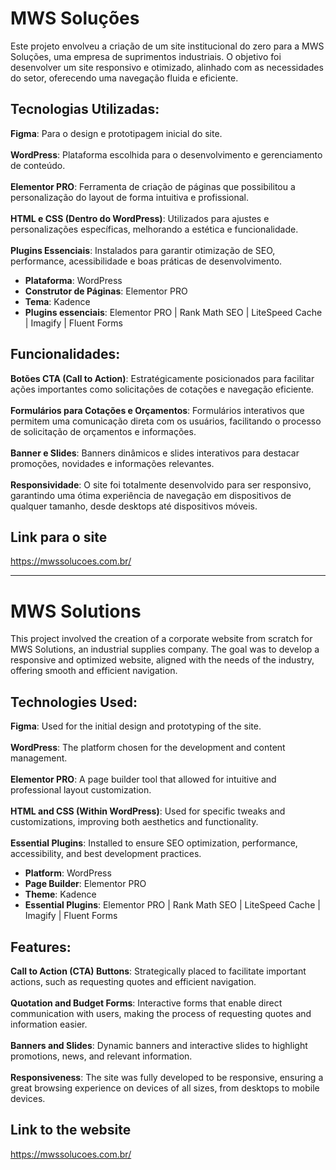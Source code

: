 # MWS Soluções

Este projeto envolveu a criação de um site institucional do zero para a MWS Soluções, uma empresa de suprimentos industriais. O objetivo foi desenvolver um site responsivo e otimizado, alinhado com as necessidades do setor, oferecendo uma navegação fluida e eficiente.

## Tecnologias Utilizadas:

**Figma**: Para o design e prototipagem inicial do site.<br><br>
**WordPress**: Plataforma escolhida para o desenvolvimento e gerenciamento de conteúdo.<br><br>
**Elementor PRO**: Ferramenta de criação de páginas que possibilitou a personalização do layout de forma intuitiva e profissional.<br><br>
**HTML e CSS (Dentro do WordPress)**: Utilizados para ajustes e personalizações específicas, melhorando a estética e funcionalidade.<br><br>
**Plugins Essenciais**: Instalados para garantir otimização de SEO, performance, acessibilidade e boas práticas de desenvolvimento.

- **Plataforma**: WordPress
- **Construtor de Páginas**: Elementor PRO
- **Tema**: Kadence
- **Plugins essenciais**: Elementor PRO | Rank Math SEO | LiteSpeed Cache | Imagify | Fluent Forms

## Funcionalidades:

**Botões CTA (Call to Action)**: Estratégicamente posicionados para facilitar ações importantes como solicitações de cotações e navegação eficiente.<br><br>
**Formulários para Cotações e Orçamentos**: Formulários interativos que permitem uma comunicação direta com os usuários, facilitando o processo de solicitação de orçamentos e informações.<br><br>
**Banner e Slides**: Banners dinâmicos e slides interativos para destacar promoções, novidades e informações relevantes.<br><br>
**Responsividade**: O site foi totalmente desenvolvido para ser responsivo, garantindo uma ótima experiência de navegação em dispositivos de qualquer tamanho, desde desktops até dispositivos móveis.

## Link para o site

https://mwssolucoes.com.br/

---

# MWS Solutions

This project involved the creation of a corporate website from scratch for MWS Solutions, an industrial supplies company. The goal was to develop a responsive and optimized website, aligned with the needs of the industry, offering smooth and efficient navigation.

## Technologies Used:

**Figma**: Used for the initial design and prototyping of the site.<br><br>
**WordPress**: The platform chosen for the development and content management.<br><br>
**Elementor PRO**: A page builder tool that allowed for intuitive and professional layout customization.<br><br>
**HTML and CSS (Within WordPress)**: Used for specific tweaks and customizations, improving both aesthetics and functionality.<br><br>
**Essential Plugins**: Installed to ensure SEO optimization, performance, accessibility, and best development practices.

- **Platform**: WordPress
- **Page Builder**: Elementor PRO
- **Theme**: Kadence
- **Essential Plugins**: Elementor PRO | Rank Math SEO | LiteSpeed Cache | Imagify | Fluent Forms

## Features:

**Call to Action (CTA) Buttons**: Strategically placed to facilitate important actions, such as requesting quotes and efficient navigation.<br><br>
**Quotation and Budget Forms**: Interactive forms that enable direct communication with users, making the process of requesting quotes and information easier.<br><br>
**Banners and Slides**: Dynamic banners and interactive slides to highlight promotions, news, and relevant information.<br><br>
**Responsiveness**: The site was fully developed to be responsive, ensuring a great browsing experience on devices of all sizes, from desktops to mobile devices.

## Link to the website

https://mwssolucoes.com.br/
